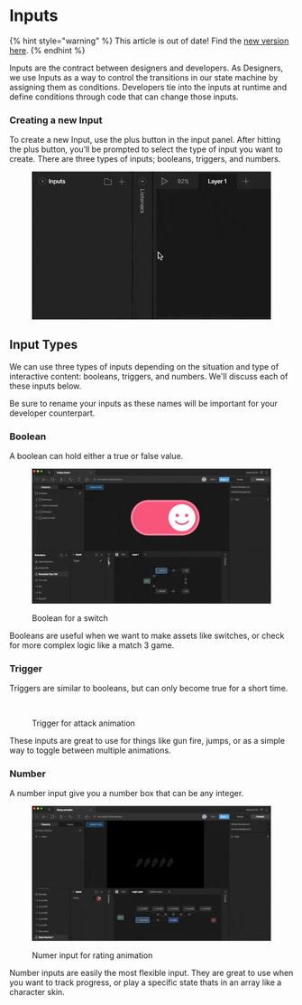 # Inputs

{% hint style="warning" %}
This article is out of date! Find the [new version here](https://rive.app/community/doc/inputs/docwgNrq7ssz).
{% endhint %}

Inputs are the contract between designers and developers. As Designers, we use Inputs as a way to control the transitions in our state machine by assigning them as conditions. Developers tie into the inputs at runtime and define conditions through code that can change those inputs.

### **Creating a new Input**

To create a new Input, use the plus button in the input panel. After hitting the plus button, you’ll be prompted to select the type of input you want to create. There are three types of inputs; booleans, triggers, and numbers.

<figure><img src="../../.gitbook/assets/CleanShot 2023-09-06 at 14.48.52.gif" alt=""><figcaption></figcaption></figure>

## Input Types

We can use three types of inputs depending on the situation and type of interactive content: booleans, triggers, and numbers. We'll discuss each of these inputs below.

Be sure to rename your inputs as these names will be important for your developer counterpart.

### **Boolean**

A boolean can hold either a true or false value.

<figure><img src="../../.gitbook/assets/CleanShot 2023-09-06 at 14.53.03.gif" alt=""><figcaption><p>Boolean for a switch</p></figcaption></figure>

Booleans are useful when we want to make assets like switches, or check for more complex logic like a match 3 game.

### **Trigger**

Triggers are similar to booleans, but can only become true for a short time.

<figure><img src="../../.gitbook/assets/CleanShot 2023-09-06 at 14.55.44.gif" alt=""><figcaption><p>Trigger for attack animation</p></figcaption></figure>

These inputs are great to use for things like gun fire, jumps, or as a simple way to toggle between multiple animations.

### **Number**

A number input give you a number box that can be any integer.

<figure><img src="../../.gitbook/assets/CleanShot 2023-09-06 at 14.58.15.gif" alt=""><figcaption><p>Numer input for rating animation</p></figcaption></figure>

Number inputs are easily the most flexible input. They are great to use when you want to track progress, or play a specific state thats in an array like a character skin.

